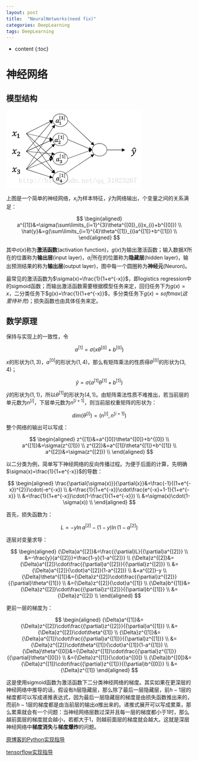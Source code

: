 ```yaml
---
layout: post
title:  "NeuralNetworks(need fix)"
categories: DeepLearning
tags: DeepLearning
---
```


* content
{:toc}

# 神经网络

## 模型结构

![](/img/20170919152906221.png)

上图是一个简单的神经网络，$x_{i}$为样本特征，$\hat{y}$为网络输出，个变量之间的关系满足：

$$
\begin{aligned}
a^{[1]}&=\sigma(\sum\limits_{i=1}^{3}\theta^{[0]}_{i}x_{i}+b^{[0]}) \\
\hat{y}&=g(\sum\limits_{i=1}^{4}\theta^{[1]}_{i}a^{[1]}+b^{[1]}) \\
\end{aligned}
$$

其中$\sigma(x)$称为**激活函数**(activation function)，$g(x)$为输出激活函数；输入数据$X$所在的位置称为**输出层**(input layer)，$a_{i}^{j}$所在的位置称为**隐藏层**(hidden layer)，输出预测结果的称为**输出层**(output layer)，图中每一个圆圈称为**神经元**(Neuron)。

最常见的激活函数为$\sigma(x)=\frac{1}{1+e^{-x}}$，即logistics regression中的sigmoid函数；而输出激活函数需要根据模型任务来定，回归任务下为$g(x)=x$，二分类任务下$g(x)=\frac{1}{1+e^{-x}}$，多分类任务下$g(x)=softmax(这里待补充)$；损失函数也由具体任务来定。

## 数学原理

保持与实现上的一致性，令

$$
a^{[1]}=\sigma(x\theta^{[0]}+b^{[0]})
$$

$x$的形状为$(1,3)$，$a^{[0]}$的形状为$(1,4)$，那么有矩阵乘法的性质得$\theta^{[0]}$的形状为$(3,4)$；

$$
\hat{y}=\sigma(a^{[1]}\theta^{[1]}+b^{[1]})
$$

$\hat{y}$的形状为$(1,1)$，所以$\theta^{[1]}$的形状为$(4,1)$。由矩阵乘法性质不难推出，若当前层的单元数为$n^{[i]}$，下层单元数为$n^{[i+1]}$，则当前层权重矩阵的形状为：

$$
dim(\theta^{[i]})=(n^{[i]},n^{[i+1]})
$$

整个网络的输出可以写成：

$$
\begin{aligned}
    z^{[1]}&=a^{[0]}\theta^{[0]}+b^{[0]} \\
    a^{[1]}&=\sigma(z^{[1]}) \\
    z^{[2]}&=a^{[1]}\theta^{[1]}+b^{[1]} \\
    a^{[2]}&=\sigma(z^{[2]}) \\
\end{aligned}
$$

以二分类为例，简单写下神经网络的反向传播过程。为便于后面的计算，先明确$\sigma(x)=\frac{1}{1+e^{-x}}$的导数：

$$
\begin{aligned}
\frac{\partial{\sigma(x)}}{\partial{x}}&=\frac{-1}{(1+e^{-x})^{2}}\cdot(-e^{-x}) \\
&=\frac{1}{1+e^{-x}}\cdot\frac{e^{-x}+1-1}{1+e^{-x}} \\
&=\frac{1}{1+e^{-x}}\cdot(1-\frac{1}{1+e^{-x}}) \\
&=\sigma(x)\cdot(1-\sigma(x)) \\
\end{aligned}
$$

首先，损失函数为：

$$
L=-y{\ln}a^{[2]}-(1-y){\ln}(1-a^{[2]})
$$

逐层对变量求导：

$$
\begin{aligned}
    {\Delta}a^{[2]}&=\frac{{\partial}L}{{\partial}a^{[2]}} \\
    &=-\frac{y}{a^{[2]}}+\frac{1-y}{1-a^{[2]}} \\
    {\Delta}z^{[2]}&={\Delta}a^{[2]}\cdot\frac{{\partial}a^{[2]}}{{\partial}z^{[2]}} \\
    &={\Delta}a^{[2]}{\cdot}a^{[2]}(1-a^{[2]}) \\
    &=a^{[2]}-y \\
    {\Delta}\theta^{[1]}&={\Delta}z^{[2]}\cdot\frac{{\partial}z^{[2]}}{{\partial}\theta^{[1]}} \\
    &={\Delta}z^{[2]}{\cdot}a^{[1]} \\
    {\Delta}b^{[1]}&={\Delta}z^{[2]}\cdot\frac{{\partial}z^{[2]}}{{\partial}b^{[1]}} \\
    &={\Delta}z^{[2]} \\
\end{aligned}
$$

更前一层的梯度为：

$$
\begin{aligned}
    {\Delta}a^{[1]}&={\Delta}z^{[2]}\cdot\frac{{\partial}z^{[2]}}{{\partial}a^{[1]}} \\
    &={\Delta}z^{[2]}\cdot\theta^{[1]} \\
    {\Delta}z^{[1]}&={\Delta}a^{[1]}\cdot\frac{{\partial}a^{[1]}}{{\partial}z^{[1]}} \\
    &={\Delta}z^{[2]}\cdot\theta^{[1]}{\cdot}a^{[1]}(1-a^{[1]}) \\
    {\Delta}\theta^{[0]}&={\Delta}z^{[1]}\cdot\frac{{\partial}z^{[1]}}{{\partial}\theta^{[0]}} \\
    &={\Delta}z^{[1]}{\cdot}a^{[0]} \\
    {\Delta}b^{[0]}&={\Delta}z^{[1]}\cdot\frac{{\partial}z^{[1]}}{{\partial}b^{[0]}} \\
    &={\Delta}z^{[1]}
\end{aligned}
$$

这是使用sigmoid函数为激活函数下二分类神经网络的梯度。其实如果在更深层的神经网络中推导的话，假设有$h$层隐藏层，那么除了最后一层隐藏层，前$h-1$层的梯度都可以写成递推表达式，因为最后一层隐藏层的梯度是由损失函数推出来的，而前$h-1$层的梯度都是由当前层的输出$a$推出来的。递推式展开可以写成累乘，那么累乘就会有一个问题：当神经网络层数过深并且每一层的梯度都小于1时，那么越前面层的梯度就会越小，若都大于1，则越前面层的梯度就会越大。这就是深层神经网络中**梯度消失**与**梯度爆炸**的问题。

[原博客的Python实现指导](https://blog.csdn.net/qq_31823267/article/details/78044065)

[tensorflow实现指导]()